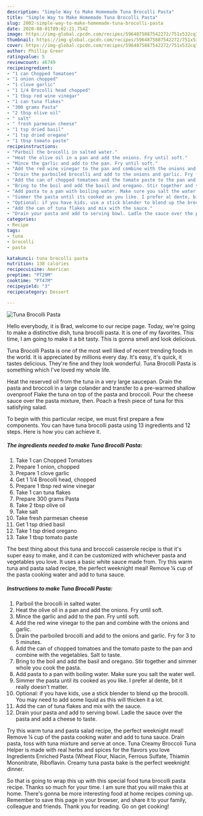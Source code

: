 ```yaml
---
description: "Simple Way to Make Homemade Tuna Brocolli Pasta"
title: "Simple Way to Make Homemade Tuna Brocolli Pasta"
slug: 2002-simple-way-to-make-homemade-tuna-brocolli-pasta
date: 2020-08-01T09:02:21.754Z
image: https://img-global.cpcdn.com/recipes/5964875887542272/751x532cq70/tuna-brocolli-pasta-recipe-main-photo.jpg
thumbnail: https://img-global.cpcdn.com/recipes/5964875887542272/751x532cq70/tuna-brocolli-pasta-recipe-main-photo.jpg
cover: https://img-global.cpcdn.com/recipes/5964875887542272/751x532cq70/tuna-brocolli-pasta-recipe-main-photo.jpg
author: Phillip Greer
ratingvalue: 5
reviewcount: 46749
recipeingredient:
- "1 can Chopped Tomatoes"
- "1 onion chopped"
- "1 clove garlic"
- "1 1/4 Brocolli head chopped"
- "1 tbsp red wine vinegar"
- "1 can tuna flakes"
- "300 grams Pasta"
- "2 tbsp olive oil"
- " salt"
- " fresh parmesan cheese"
- "1 tsp dried basil"
- "1 tsp dried oregano"
- "1 tbsp tomato paste"
recipeinstructions:
- "Parboil the brocolli in salted water."
- "Heat the olive oil in a pan and add the onions. Fry until soft."
- "Mince the garlic and add to the pan. Fry until soft."
- "Add the red wine vinegar to the pan and combine with the onions and garlic."
- "Drain the parboiled brocolli and add to the onions and garlic. Fry for 3 to 5 minutes."
- "Add the can of chopped tomatoes and the tomato paste to the pan and combine with the vegetables. Salt to taste."
- "Bring to the boil and add the basil and oregano. Stir together and simmer whole you cook the pasta."
- "Add pasta to a pan with boiling water. Make sure you salt the water well."
- "Simmer the pasta until its cooked as you like. I prefer al dente, bit it really doesn&#39;t matter."
- "Optional: if you have kids, use a stick blender to blend up the brocolli. You may need to add some liquid as this will thicken it a lot."
- "Add the can of tuna flakes and mix with the sauce."
- "Drain your pasta and add to serving bowl. Ladle the sauce over the pasta and add a cheese to taste."
categories:
- Recipe
tags:
- tuna
- brocolli
- pasta

katakunci: tuna brocolli pasta 
nutrition: 138 calories
recipecuisine: American
preptime: "PT29M"
cooktime: "PT47M"
recipeyield: "3"
recipecategory: Dessert

---
```



![Tuna Brocolli Pasta](https://img-global.cpcdn.com/recipes/5964875887542272/751x532cq70/tuna-brocolli-pasta-recipe-main-photo.jpg)

Hello everybody, it is Brad, welcome to our recipe page. Today, we're going to make a distinctive dish, tuna brocolli pasta. It is one of my favorites. This time, I am going to make it a bit tasty. This is gonna smell and look delicious.

Tuna Brocolli Pasta is one of the most well liked of recent trending foods in the world. It is appreciated by millions every day. It's easy, it's quick, it tastes delicious. They're fine and they look wonderful. Tuna Brocolli Pasta is something which I've loved my whole life.

Heat the reserved oil from the tuna in a very large saucepan. Drain the pasta and broccoli in a large colander and transfer to a pre-warmed shallow ovenproof Flake the tuna on top of the pasta and broccoli. Pour the cheese sauce over the pasta mixture, then. Poach a fresh piece of tuna for this satisfying salad.


To begin with this particular recipe, we must first prepare a few components. You can have tuna brocolli pasta using 13 ingredients and 12 steps. Here is how you can achieve it.

<!--inarticleads1-->

##### The ingredients needed to make Tuna Brocolli Pasta:

1. Take 1 can Chopped Tomatoes
1. Prepare 1 onion, chopped
1. Prepare 1 clove garlic
1. Get 1 1/4 Brocolli head, chopped
1. Prepare 1 tbsp red wine vinegar
1. Take 1 can tuna flakes
1. Prepare 300 grams Pasta
1. Take 2 tbsp olive oil
1. Take  salt
1. Take  fresh parmesan cheese
1. Get 1 tsp dried basil
1. Take 1 tsp dried oregano
1. Take 1 tbsp tomato paste


The best thing about this tuna and broccoli casserole recipe is that it&#39;s super easy to make, and it can be customized with whichever pasta and vegetables you love. It uses a basic white sauce made from. Try this warm tuna and pasta salad recipe, the perfect weeknight meal! Remove ¼ cup of the pasta cooking water and add to tuna sauce. 

<!--inarticleads2-->

##### Instructions to make Tuna Brocolli Pasta:

1. Parboil the brocolli in salted water.
1. Heat the olive oil in a pan and add the onions. Fry until soft.
1. Mince the garlic and add to the pan. Fry until soft.
1. Add the red wine vinegar to the pan and combine with the onions and garlic.
1. Drain the parboiled brocolli and add to the onions and garlic. Fry for 3 to 5 minutes.
1. Add the can of chopped tomatoes and the tomato paste to the pan and combine with the vegetables. Salt to taste.
1. Bring to the boil and add the basil and oregano. Stir together and simmer whole you cook the pasta.
1. Add pasta to a pan with boiling water. Make sure you salt the water well.
1. Simmer the pasta until its cooked as you like. I prefer al dente, bit it really doesn&#39;t matter.
1. Optional: if you have kids, use a stick blender to blend up the brocolli. You may need to add some liquid as this will thicken it a lot.
1. Add the can of tuna flakes and mix with the sauce.
1. Drain your pasta and add to serving bowl. Ladle the sauce over the pasta and add a cheese to taste.


Try this warm tuna and pasta salad recipe, the perfect weeknight meal! Remove ¼ cup of the pasta cooking water and add to tuna sauce. Drain pasta, toss with tuna mixture and serve at once. Tuna Creamy Broccoli Tuna Helper is made with real herbs and spices for the flavors you love Ingredients Enriched Pasta (Wheat Flour, Niacin, Ferrous Sulfate, Thiamin Mononitrate, Riboflavin. Creamy tuna pasta bake is the perfect weeknight dinner. 

So that is going to wrap this up with this special food tuna brocolli pasta recipe. Thanks so much for your time. I am sure that you will make this at home. There's gonna be more interesting food at home recipes coming up. Remember to save this page in your browser, and share it to your family, colleague and friends. Thank you for reading. Go on get cooking!
